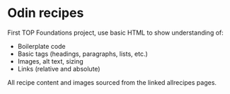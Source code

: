 # Odin recipes

First TOP Foundations project, use basic HTML to show understanding of:
- Boilerplate code
- Basic tags (headings, paragraphs, lists, etc.)
- Images, alt text, sizing
- Links (relative and absolute)

All recipe content and images sourced from the linked allrecipes pages.
